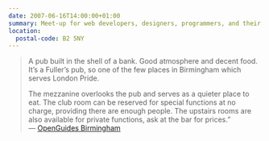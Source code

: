 ```yaml
---
date: 2007-06-16T14:00:00+01:00
summary: Meet-up for web developers, designers, programmers, and their mates from around the Midlands.
location:
  postal-code: B2 5NY
---
```

> A pub built in the shell of a bank. Good atmosphere and decent food. It’s a Fuller’s pub, so one of the few places in Birmingham which serves London Pride.
>
> The mezzanine overlooks the pub and serves as a quieter place to eat. The club room can be reserved for special functions at no charge, providing there are enough people. The upstairs rooms are also available for private functions, ask at the bar for prices.” — [OpenGuides Birmingham](http://birmingham.openguides.org/wiki.cgi?TheOldJoint_Stock)
